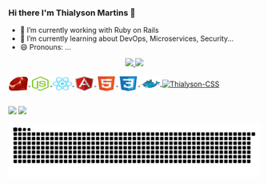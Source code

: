 ### Hi there I'm Thialyson Martins 👋

- 🔭 I’m currently working with Ruby on Rails
- 🌱 I’m currently learning about DevOps, Microservices, Security...
- 😄 Pronouns: ...

<div align="center">
  <a href="https://github.com/thialyson">
  <img height="180em" src="https://github-readme-stats.vercel.app/api?username=thialyson&show_icons=true&theme=prussian&include_all_commits=true&count_private=true"/>
  <img height="180em" src="https://github-readme-stats.vercel.app/api/top-langs/?username=thialyson&layout=compact&langs_count=7&theme=prussian"/>
</div>
  
<div style="display: inline_block"><br>
  <img align="center" alt="Thialyson-Ruby" height="30" width="40" src="https://raw.githubusercontent.com/devicons/devicon/master/icons/ruby/ruby-original.svg">
  <img align="center" alt="Thialyson-Nodejs" height="30" width="40" src="https://raw.githubusercontent.com/devicons/devicon/master/icons/nodejs/nodejs-original.svg">
  <img align="center" alt="Thialyson-React" height="30" width="40" src="https://raw.githubusercontent.com/devicons/devicon/master/icons/react/react-original.svg">
  <img align="center" alt="Thialyson-React" height="30" width="40" src="https://raw.githubusercontent.com/devicons/devicon/master/icons/angularjs/angularjs-original.svg">
  <img align="center" alt="Thialyson-HTML" height="30" width="40" src="https://raw.githubusercontent.com/devicons/devicon/master/icons/html5/html5-original.svg">
  <img align="center" alt="Thialyson-CSS" height="30" width="40" src="https://raw.githubusercontent.com/devicons/devicon/master/icons/css3/css3-original.svg">
  <img align="center" alt="Thialyson-CSS" height="30" width="40" src="https://raw.githubusercontent.com/devicons/devicon/master/icons/docker/docker-original.svg">
  <img align="center" alt="Thialyson-CSS" height="30" width="40" src="https://cdn.jsdelivr.net/gh/devicons/devicon@v2.14.0/devicon.min.css">
</div>
  
##
  
<div> 
  <a href = "mailto:thialyson.m@gmail.com"><img src="https://img.shields.io/badge/-Gmail-%23333?style=for-the-badge&logo=gmail&logoColor=white" target="_blank"></a>
  <a href="https://www.linkedin.com/in/thialyson-martins" target="_blank"><img src="https://img.shields.io/badge/-LinkedIn-%230077B5?style=for-the-badge&logo=linkedin&logoColor=white" target="_blank"></a> 
 
  ![Snake animation](https://github.com/thialyson/thialyson/blob/output/github-contribution-grid-snake.svg)
 
</div>

